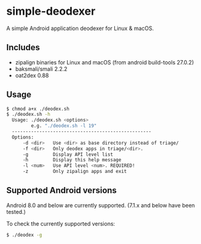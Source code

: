 simple-deodexer
===============

A simple Android application deodexer for Linux & macOS.

## Includes

* zipalign binaries for Linux and macOS (from android build-tools 27.0.2)
* baksmali/smali 2.2.2
* oat2dex 0.88

## Usage

```bash
$ chmod a+x ./deodex.sh
$ ./deodex.sh -h
  Usage: ./deodex.sh <options>
         e.g. "./deodex.sh -l 19"
  ---------------------------------------------------
  Options:
      -d <dir>   Use <dir> as base directory instead of triage/
      -f <dir>   Only deodex apps in triage/<dir>.
      -g         Display API level list
      -h         Display this help message
      -l <num>   Use API level <num>. REQUIRED!
      -z         Only zipalign apps and exit
```

## Supported Android versions

Android 8.0 and below are currently supported. (7.1.x and below have been tested.)

To check the currently supported versions:

```bash
$ ./deodex -g
```

